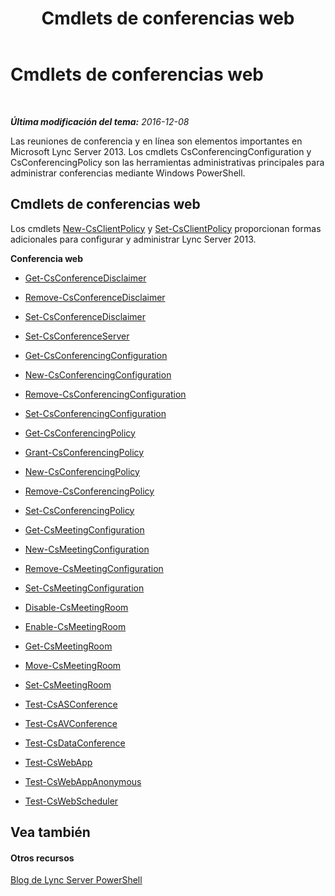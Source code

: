 ﻿---
title: Cmdlets de conferencias web
TOCTitle: Cmdlets de conferencias web
ms:assetid: dac4d934-1500-4799-be4d-82809d4e7eb3
ms:mtpsurl: https://technet.microsoft.com/es-es/library/Gg415675(v=OCS.15)
ms:contentKeyID: 48276879
ms.date: 01/07/2017
mtps_version: v=OCS.15
ms.translationtype: HT
---

# Cmdlets de conferencias web

 

_**Última modificación del tema:** 2016-12-08_

Las reuniones de conferencia y en línea son elementos importantes en Microsoft Lync Server 2013. Los cmdlets CsConferencingConfiguration y CsConferencingPolicy son las herramientas administrativas principales para administrar conferencias mediante Windows PowerShell.

## Cmdlets de conferencias web

Los cmdlets [New-CsClientPolicy](new-csclientpolicy.md) y [Set-CsClientPolicy](set-csclientpolicy.md) proporcionan formas adicionales para configurar y administrar Lync Server 2013.

**Conferencia web**

  -   
    [Get-CsConferenceDisclaimer](get-csconferencedisclaimer.md)

  -   
    [Remove-CsConferenceDisclaimer](remove-csconferencedisclaimer.md)

  -   
    [Set-CsConferenceDisclaimer](set-csconferencedisclaimer.md)

  -   
    [Set-CsConferenceServer](set-csconferenceserver.md)

  -   
    [Get-CsConferencingConfiguration](get-csconferencingconfiguration.md)

  -   
    [New-CsConferencingConfiguration](new-csconferencingconfiguration.md)

  -   
    [Remove-CsConferencingConfiguration](remove-csconferencingconfiguration.md)

  -   
    [Set-CsConferencingConfiguration](set-csconferencingconfiguration.md)

  -   
    [Get-CsConferencingPolicy](get-csconferencingpolicy.md)

  -   
    [Grant-CsConferencingPolicy](grant-csconferencingpolicy.md)

  -   
    [New-CsConferencingPolicy](new-csconferencingpolicy.md)

  -   
    [Remove-CsConferencingPolicy](remove-csconferencingpolicy.md)

  -   
    [Set-CsConferencingPolicy](set-csconferencingpolicy.md)

  -   
    [Get-CsMeetingConfiguration](get-csmeetingconfiguration.md)

  -   
    [New-CsMeetingConfiguration](new-csmeetingconfiguration.md)

  -   
    [Remove-CsMeetingConfiguration](remove-csmeetingconfiguration.md)

  -   
    [Set-CsMeetingConfiguration](set-csmeetingconfiguration.md)

  - [Disable-CsMeetingRoom](disable-csmeetingroom.md)

  - [Enable-CsMeetingRoom](enable-csmeetingroom.md)

  - [Get-CsMeetingRoom](get-csmeetingroom.md)

  - [Move-CsMeetingRoom](move-csmeetingroom.md)

  - [Set-CsMeetingRoom](set-csmeetingroom.md)

  -   
    [Test-CsASConference](test-csasconference.md)

  -   
    [Test-CsAVConference](test-csavconference.md)

  -   
    [Test-CsDataConference](test-csdataconference.md)

  -   
    [Test-CsWebApp](test-cswebapp.md)

  -   
    [Test-CsWebAppAnonymous](test-cswebappanonymous.md)

  -   
    [Test-CsWebScheduler](test-cswebscheduler.md)

## Vea también

#### Otros recursos

[Blog de Lync Server PowerShell](http://go.microsoft.com/fwlink/?linkid=203150%26clcid=0xc0a)

